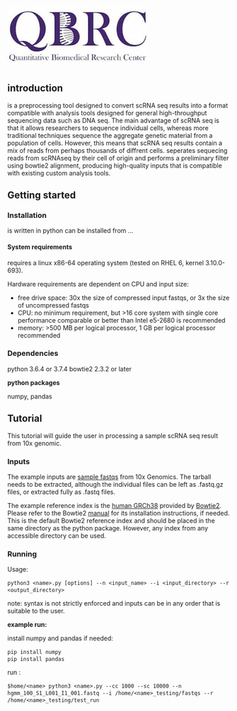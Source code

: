 ![logo](QBRC.jpg)
# <name>
## introduction
<name> is a preprocessing tool designed to convert scRNA seq results into a format compatible with analysis tools designed for general high-throughput sequencing data such as DNA seq. The main advantage of scRNA seq is that it allows researchers to sequence individual cells, whereas more traditional techniques sequence the aggregate genetic material from a population of cells. However, this means that scRNA seq results contain a mix of reads from perhaps thousands of diffrent cells. <name> seperates sequecing reads from scRNAseq by their cell of origin and performs a preliminary filter using bowtie2 alignment, producing high-quality inputs that is compatible with existing custom analysis tools.
## Getting started
### Installation
<name> is written in python can be installed from ...
#### System requirements
<name> requires a linux x86-64 operating system (tested on RHEL 6, kernel 3.10.0-693).

Hardware requirements are dependent on CPU and input size:
  - free drive space: 30x the size of compressed input fastqs, or 3x the size of uncompressed fastqs
  - CPU: no minimum requirement, but >16 core system with single core performance comparable or better than Intel e5-2680 is   recommended
  - memory: >500 MB per logical processor, 1 GB per logical processor recommended
### Dependencies
python 3.6.4 or 3.7.4
bowtie2 2.3.2 or later
  
**python packages**

numpy, pandas

## Tutorial
This tutorial will guide the user in processing a sample scRNA seq result from 10x genomic. 
### Inputs
The example inputs are [sample fastqs](http://cf.10xgenomics.com/samples/cell-exp/1.2.0/hgmm_100/hgmm_100_fastqs.tar) from 10x Genomics. The tarball needs to be extracted, although the individual files can be left as .fastq.gz files, or extracted fully as .fastq files. 

The example reference index is the [human GRCh38](ftp://ftp.ncbi.nlm.nih.gov/genomes/archive/old_genbank/Eukaryotes/vertebrates_mammals/Homo_sapiens/GRCh38/seqs_for_alignment_pipelines/GCA_000001405.15_GRCh38_no_alt_analysis_set.fna.bowtie_index.tar.gz) provided by [Bowtie2](http://bowtie-bio.sourceforge.net/bowtie2/index.shtml). Please refer to the Bowtie2 [manual](http://bowtie-bio.sourceforge.net/bowtie2/manual.shtml) for its installation instructions, if needed. This is the default Bowtie2 reference index and should be placed in the same directory as the <name> python package. However, any index from any accessible directory can be used.
### Running <name>
Usage:
```
python3 <name>.py [options] --n <input_name> --i <input_directory> --r <output_directory> 
```
note: syntax is not strictly enforced and inputs can be in any order that is suitable to the user.

**example run:**

install numpy and pandas if needed:
```
pip install numpy
pip install pandas
```
run <name>:
```
$home/<name> python3 <name>.py --cc 1000 --sc 10000 --n hgmm_100_S1_L001_I1_001.fastq --i /home/<name>_testing/fastqs --r /home/<name>_testing/test_run 
```

